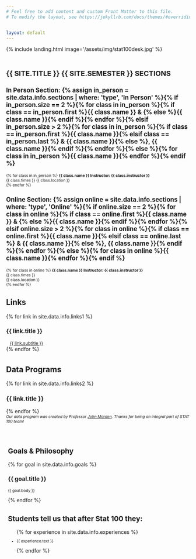```yaml
---
# Feel free to add content and custom Front Matter to this file.
# To modify the layout, see https://jekyllrb.com/docs/themes/#overriding-theme-defaults


layout: default
---
```


<!-- landing photo page -->
{% include landing.html image='/assets/img/stat100desk.jpg' %}


<!-- Start of Sections Section -->
<div id="sections" class="offset" style="margin-top:0px;">
  <div class="jumbotron" style="padding-top: 5px;">
    <!-- title -->
    <!-- <div class="col-12">
      <h3 class="heading">Data Programs</h3>
      <div class="heading-underline"></div>
    </div> -->
    <div class="col-12 narrow text-center">
      <h2 style="heading padding-bottom: 10px; text-transform: uppercase; font-weight: bold; font-size: 2vw;">{{ site.title }} {{ site.semester }} Sections</h2>
      <div class="heading-underline"></div>
    </div>
    <div class="row text-center">
    <!-- loops through section information -->
      <div class="col-md-6">
        <div class="feature">
          <i class="{{ site.data.info.in-person-icon }}" data-fa-transform="shrinks-5 up-4"></i>
          <h3 style="font-size: 1.75vw;">In Person Section: {% assign in_person = site.data.info.sections | where: 'type', 'In Person' %}{% if in_person.size == 2 %}{% for class in in_person %}{% if class == in_person.first %}{{ class.name }} & {% else %}{{ class.name }}{% endif %}{% endfor %}{% elsif in_person.size > 2 %}{% for class in in_person %}{% if class == in_person.first %}{{ class.name }}{% elsif class == in_person.last %} & {{ class.name }}{% else %}, {{ class.name }}{% endif %}{% endfor %}{% else %}{% for class in in_person %}{{ class.name }}{% endfor %}{% endif %}</h3>
          <p style="font-size: 1.1vw;">{% for class in in_person %}
          <b>{{ class.name }} Instructor: {{ class.instructor }}</b><br>
          {{ class.times }} {{ class.location }}<br>
          {% endfor %}</p>
        </div>
      </div>
      <div class="col-md-6">
        <div class="feature">
          <a href="{{ site.data.info.rickroll }}"><i class="{{ site.data.info.online-icon }}" data-fa-transform="shrinks-5 up-4"></i></a>
          <h3 style="font-size: 1.75vw;">Online Section: {% assign online = site.data.info.sections | where: 'type', 'Online' %}{% if online.size == 2 %}{% for class in online %}{% if class == online.first %}{{ class.name }} & {% else %}{{ class.name }}{% endif %}{% endfor %}{% elsif online.size > 2 %}{% for class in online %}{% if class == online.first %}{{ class.name }}{% elsif class == online.last %} & {{ class.name }}{% else %}, {{ class.name }}{% endif %}{% endfor %}{% else %}{% for class in online %}{{ class.name }}{% endfor %}{% endif %}</h3>
          <p style="font-size: 1.1vw;">{% for class in online %}
          <b>{{ class.name }} Instructor: {{ class.instructor }}</b><br>
          {{ class.times }}<br>{{ class.location }}<br>
          {% endfor %}</p>
        </div>
      </div>
    </div>
  </div>
</div>
<!-- End of Sections Section -->

<!-- Start of Links -->
<div id="links" class="offset">
  <!-- Class links section -->
  <div class="fixed-background">
    <div class="row dark text-center">
      <div class="col-12 text-center">
        <h2 class="heading">Links</h2>
        <div class="heading-underline"></div>
      </div>
      <!-- Loops through links -->
      {% for link in site.data.info.links1 %}
        <div class="col-md-4">
          <h3 style="font-size: 1.65vw;">{{ link.title }}</h3>
          <a class="btn btn-secondary btn-sm" href="{{ link.url }}" target="\_blank" style="font-size:1.25vw; margin: 10px;">{{ link.subtitle }}</a>
        </div>
      {% endfor %}
      <!-- <div class="jumbotron col-12"> -->
        <div class="heading-underline" style="width: 90%; margin-top: 35px; margin-bottom: 35px;"></div>
      <!-- </div> -->
      <!-- </div>
      <div class="row dark text-center"> -->
      <div class="col-12 text-center">
        <h2 class="heading">Data Programs</h2>
        <div class="heading-underline"></div>
      </div>
      <!-- Loops through links -->
      {% for link in site.data.info.links2 %}
        <div class="col-md-4">
          <h3>{{ link.title }}</h3>
          <a class="btn btn-secondary btn-sm" href="{{ link.url }}" target="\_blank">
            <div class="feature">
              <i class="{{ link.icon }}"></i><i class="fas fa-chevron-circle-right fa-2x"></i>
            </div>
          </a>
        </div>
      {% endfor %}
      <div class="col-12">
        <cite style="font-size: 1.1vw;">Our data program was created by Professor <a href="https://stat.illinois.edu/directory/profile/jimarden" target="\_blank" style="color=#e84a27;">John Marden</a>.
  Thanks for being an integral part of STAT 100 team!</cite>
      </div>
    </div>
    <!-- background image for class link section -->
    <div class="fixed-wrap">
      <div class="fixed" style="background-image: url('{{ site.baseurl }}/assets/img/stat100book.jpg');">
        <div class="layer">
        </div>
      </div>
    </div>
  </div>
  <!-- End class links section -->
  <!-- Data Programs section -->
  <!-- <div class="jumbotron" style="padding: 5;">
    <div class="narrow text-center" style="margin: 0 auto; padding: 0px;">
      <div class="col-12">
        <h2 class="heading">Data Programs</h2>
        <div class="heading-underline"></div>
      </div> -->
      <!-- loops through data program links -->
      <!-- <div class="row text-center">
        {% for link in site.data.info.links2 %}
          <div class="col-md-4">
            <h3>{{ link.title }}</h3>
            <a class="btn btn-secondary btn-sm" href="{{ link.url }}" target="\_blank">
              <div class="feature">
                <i class="{{ link.icon }}"></i><i class="fas fa-chevron-circle-right fa-2x"></i>
              </div>
            </a>
          </div>
        {% endfor %}
      </div> -->
      <!-- appreciation for John Marden -->
      <!-- <div class="col-12">
        <cite style="font-size: 1.1vw;">Our data program was created by Professor <a href="https://stat.illinois.edu/directory/profile/jimarden" target="\_blank">John Marden</a>.
Thanks for being an integral part of STAT 100 team!</cite>
      </div>
    </div>
  </div> -->

  <!-- End of data programs section -->
</div>
<!-- End of Links -->

<!-- <div class="jumbotron col-12">
  <div class="heading-underline" style="width: 90%;"></div>
</div> -->

<!-- Start of Goals -->
<div id="goals" class="offset">
  <div class="jumbotron"  style="padding: 5; padding-top: 30px; margin-top:5px;">
    <div class="narrow text-center" style="margin: 0 auto; padding: 0px;">
      <!-- heading -->
      <div class="col-12">
        <h2 class="heading" style="font-size: 2vw;">Goals & Philosophy</h2>
        <div class="heading-underline"></div>
      </div>
      <div class="row text-center">
      <!-- loops through goals -->
      {% for goal in site.data.info.goals %}
        <div class="col-md-6">
          <h3 style="font-size: 1.65vw;">{{ goal.title }}</h3>
          <div class="sub-heading-underline"></div>
          <p style="font-size: 1.1vw;">{{ goal.body }}</p>
        </div>
      {% endfor %}  
      </div>
    </div>
    <div class="heading-underline" style="width: 90%; margin-top: 30px; margin-bottom: 30px;"></div>
    <div class="col-12 text-center">
      <h2 class="heading" style="font-size: 2vw;">Students tell us that after Stat 100 they:</h2>
      <div class="heading-underline"></div>
      <ul class="lead narrow" style="text-align: left; margin-top: 0px;">
        {% for experience in site.data.info.experiences %}
          <li style="font-size: 1.1vw;">
            <p>{{ experience.text }}</p>
          </li>
        {% endfor %}
      </ul>
    </div>
  </div>
</div>

<!-- <div class="fixed-background testimonials">
  <div class="row dark text-center" style="padding: 15;">
    <div class="col-12 text-center">
      <h2 class="heading" style="font-size: 2vw;">Students tell us that after Stat 100 they:</h2>
      <div class="heading-underline"></div>
      <ul class="lead narrow" style="text-align: left; margin-top: 0px;">
        {% for experience in site.data.info.experiences %}
          <li style="font-size: 1.1vw;">
            <p>{{ experience.text }}</p>
          </li>
        {% endfor %}
      </ul>
    </div>
  </div>
  <div class="fixed-wrap">
    <div class="fixed" style="background-image: url('{{ site.baseurl }}/assets/img/stat100book.jpg');">
      <div class="layer">
      </div>
    </div>
  </div>
</div> -->
